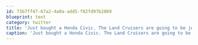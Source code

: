 ```yaml
---
id: 73b7ff47-67a2-4a0a-add5-f82fd97b2869
blueprint: text
category: twitter
title: 'Just bought a Honda Civic. The Land Cruisers are going to be jealous of the new addition to the family'
caption: 'Just bought a Honda Civic. The Land Cruisers are going to be jealous of the new addition to the family'
---
```

